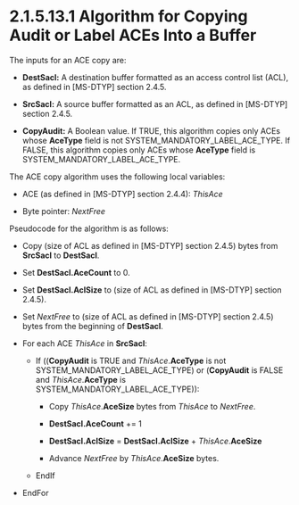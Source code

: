 <html dir="LTR" xmlns:mshelp="http://msdn.microsoft.com/mshelp" xmlns:ddue="http://ddue.schemas.microsoft.com/authoring/2003/5" xmlns:xlink="http://www.w3.org/1999/xlink" xmlns:tool="http://www.microsoft.com/tooltip">
    <head>
        <meta http-equiv="Content-Type" content="text/html; CHARSET=utf-8"></meta>
        <meta name="save" content="history"></meta>
        <title>2.1.5.13.1 Algorithm for Copying Audit or Label ACEs Into a Buffer</title>
        <xml>
            <mshelp:toctitle title="2.1.5.13.1 Algorithm for Copying Audit or Label ACEs Into a Buffer"></mshelp:toctitle>
            <mshelp:rltitle title="[MS-FSA]: Algorithm for Copying Audit or Label ACEs Into a Buffer"></mshelp:rltitle>
            <mshelp:keyword index="A" term="756c47ae-7c64-4119-9787-911a8687bdab"></mshelp:keyword>
            <mshelp:attr name="DCSext.ContentType" value="open specification"></mshelp:attr>
            <mshelp:attr name="AssetID" value="756c47ae-7c64-4119-9787-911a8687bdab"></mshelp:attr>
            <mshelp:attr name="TopicType" value="kbRef"></mshelp:attr>
            <mshelp:attr name="DCSext.Title" value="[MS-FSA]: Algorithm for Copying Audit or Label ACEs Into a Buffer" />
        </xml>
    </head>
    <body>
        <div id="header">
            <h1 class="heading">2.1.5.13.1 Algorithm for Copying Audit or Label ACEs Into a Buffer</h1>
        </div>
        <div id="mainSection">
            <div id="mainBody">
                <div id="allHistory" class="saveHistory"></div>
                <div id="sectionSection0" class="section" name="collapseableSection">
                    

<p>The inputs for an ACE copy are:</p>

<ul><li><p><span><span> 
</span></span><b>DestSacl:</b> A destination buffer formatted as an access
control list (ACL), as defined in <mshelp:link keywords="cca27429-5689-4a16-b2b4-9325d93e4ba2" tabindex="0">[MS-DTYP]</mshelp:link>
section <mshelp:link keywords="20233ed8-a6c6-4097-aafa-dd545ed24428" tabindex="0">2.4.5</mshelp:link>.</p>

</li><li><p><span><span> 
</span></span><b>SrcSacl:</b> A source buffer formatted as an ACL, as defined
in [MS-DTYP] section 2.4.5.</p>

</li><li><p><span><span> 
</span></span><b>CopyAudit:</b> A Boolean value. If TRUE, this algorithm copies
only ACEs whose <b>AceType</b> field is not SYSTEM_MANDATORY_LABEL_ACE_TYPE. If
FALSE, this algorithm copies only ACEs whose <b>AceType</b> field is
SYSTEM_MANDATORY_LABEL_ACE_TYPE.</p>

</li></ul><p>The ACE copy algorithm uses the following local variables:</p>

<ul><li><p><span><span> 
</span></span>ACE (as defined in [MS-DTYP] section <mshelp:link keywords="d06e5a81-176e-46c6-9cf7-9137aad4455e" tabindex="0">2.4.4</mshelp:link>): <i>ThisAce</i></p>

</li><li><p><span><span> 
</span></span>Byte pointer: <i>NextFree</i></p>

</li></ul><p>Pseudocode for the algorithm is as follows:</p>

<ul><li><p><span><span> 
</span></span>Copy (size of ACL as defined in [MS-DTYP] section 2.4.5) bytes
from <b>SrcSacl</b> to <b>DestSacl</b>.</p>

</li><li><p><span><span> 
</span></span>Set <b>DestSacl.AceCount</b> to 0.</p>

</li><li><p><span><span> 
</span></span>Set <b>DestSacl.AclSize</b> to (size of ACL as defined in
[MS-DTYP] section 2.4.5).</p>

</li><li><p><span><span> 
</span></span>Set <i>NextFree</i> to (size of ACL as defined in [MS-DTYP]
section 2.4.5) bytes from the beginning of <b>DestSacl</b>.</p>

</li><li><p><span><span> 
</span></span>For each ACE <i>ThisAce</i> in <b>SrcSacl</b>:</p>

<ul><li><p><span><span>  </span></span>If
((<b>CopyAudit</b> is TRUE and <i>ThisAce</i>.<b>AceType</b> is not
SYSTEM_MANDATORY_LABEL_ACE_TYPE) or (<b>CopyAudit</b> is FALSE and <i>ThisAce</i>.<b>AceType</b>
is SYSTEM_MANDATORY_LABEL_ACE_TYPE)):</p>

<ul><li><p><span><span> 
</span></span>Copy <i>ThisAce</i>.<b>AceSize</b> bytes from <i>ThisAce</i> to <i>NextFree</i>.</p>

</li><li><p><span><span> 
</span></span><b>DestSacl.AceCount</b> += 1</p>

</li><li><p><span><span> 
</span></span><b>DestSacl.AclSize</b> = <b>DestSacl.AclSize</b> + <i>ThisAce</i>.<b>AceSize</b></p>

</li><li><p><span><span> 
</span></span>Advance <i>NextFree</i> by <i>ThisAce</i>.<b>AceSize</b> bytes.</p>

</li></ul></li><li><p><span><span>  </span></span>EndIf</p>

</li></ul></li><li><p><span><span> 
</span></span>EndFor</p>

</li></ul>
                </div>
            </div>
        </div>
    </body>
</html>